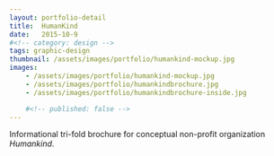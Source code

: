 ```yaml
---
layout: portfolio-detail
title:  HumanKind
date:   2015-10-9
#<!-- category: design -->
tags: graphic-design
thumbnail: /assets/images/portfolio/humankind-mockup.jpg
images:
    - /assets/images/portfolio/humankind-mockup.jpg
    - /assets/images/portfolio/humankindbrochure.jpg
    - /assets/images/portfolio/humankindbrochure-inside.jpg

    #<!-- published: false -->
---
```


Informational tri-fold brochure for conceptual non-profit organization *Humankind*. 
